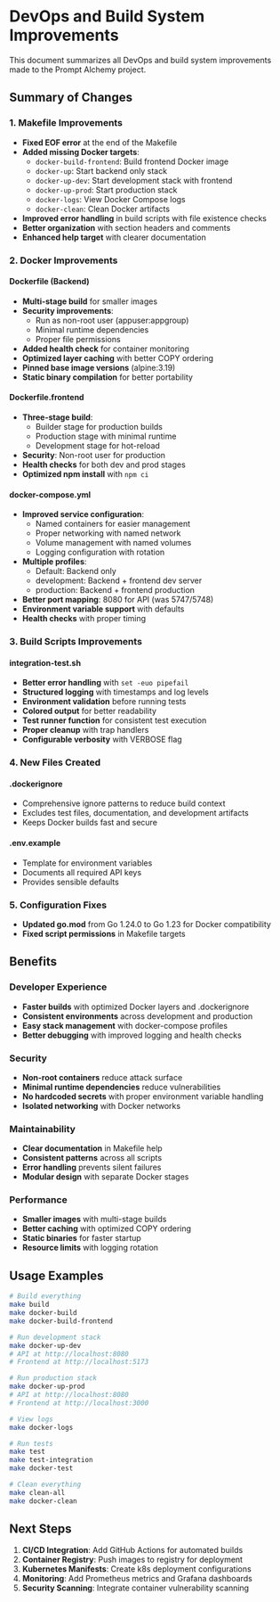# DevOps and Build System Improvements

This document summarizes all DevOps and build system improvements made to the Prompt Alchemy project.

## Summary of Changes

### 1. Makefile Improvements
- **Fixed EOF error** at the end of the Makefile
- **Added missing Docker targets**:
  - `docker-build-frontend`: Build frontend Docker image
  - `docker-up`: Start backend only stack
  - `docker-up-dev`: Start development stack with frontend
  - `docker-up-prod`: Start production stack
  - `docker-logs`: View Docker Compose logs
  - `docker-clean`: Clean Docker artifacts
- **Improved error handling** in build scripts with file existence checks
- **Better organization** with section headers and comments
- **Enhanced help target** with clearer documentation

### 2. Docker Improvements

#### Dockerfile (Backend)
- **Multi-stage build** for smaller images
- **Security improvements**:
  - Run as non-root user (appuser:appgroup)
  - Minimal runtime dependencies
  - Proper file permissions
- **Added health check** for container monitoring
- **Optimized layer caching** with better COPY ordering
- **Pinned base image versions** (alpine:3.19)
- **Static binary compilation** for better portability

#### Dockerfile.frontend
- **Three-stage build**:
  - Builder stage for production builds
  - Production stage with minimal runtime
  - Development stage for hot-reload
- **Security**: Non-root user for production
- **Health checks** for both dev and prod stages
- **Optimized npm install** with `npm ci`

#### docker-compose.yml
- **Improved service configuration**:
  - Named containers for easier management
  - Proper networking with named network
  - Volume management with named volumes
  - Logging configuration with rotation
- **Multiple profiles**:
  - Default: Backend only
  - development: Backend + frontend dev server
  - production: Backend + frontend production
- **Better port mapping**: 8080 for API (was 5747/5748)
- **Environment variable support** with defaults
- **Health checks** with proper timing

### 3. Build Scripts Improvements

#### integration-test.sh
- **Better error handling** with `set -euo pipefail`
- **Structured logging** with timestamps and log levels
- **Environment validation** before running tests
- **Colored output** for better readability
- **Test runner function** for consistent test execution
- **Proper cleanup** with trap handlers
- **Configurable verbosity** with VERBOSE flag

### 4. New Files Created

#### .dockerignore
- Comprehensive ignore patterns to reduce build context
- Excludes test files, documentation, and development artifacts
- Keeps Docker builds fast and secure

#### .env.example
- Template for environment variables
- Documents all required API keys
- Provides sensible defaults

### 5. Configuration Fixes
- **Updated go.mod** from Go 1.24.0 to Go 1.23 for Docker compatibility
- **Fixed script permissions** in Makefile targets

## Benefits

### Developer Experience
- **Faster builds** with optimized Docker layers and .dockerignore
- **Consistent environments** across development and production
- **Easy stack management** with docker-compose profiles
- **Better debugging** with improved logging and health checks

### Security
- **Non-root containers** reduce attack surface
- **Minimal runtime dependencies** reduce vulnerabilities
- **No hardcoded secrets** with proper environment variable handling
- **Isolated networking** with Docker networks

### Maintainability
- **Clear documentation** in Makefile help
- **Consistent patterns** across all scripts
- **Error handling** prevents silent failures
- **Modular design** with separate Docker stages

### Performance
- **Smaller images** with multi-stage builds
- **Better caching** with optimized COPY ordering
- **Static binaries** for faster startup
- **Resource limits** with logging rotation

## Usage Examples

```bash
# Build everything
make build
make docker-build
make docker-build-frontend

# Run development stack
make docker-up-dev
# API at http://localhost:8080
# Frontend at http://localhost:5173

# Run production stack
make docker-up-prod
# API at http://localhost:8080
# Frontend at http://localhost:3000

# View logs
make docker-logs

# Run tests
make test
make test-integration
make docker-test

# Clean everything
make clean-all
make docker-clean
```

## Next Steps

1. **CI/CD Integration**: Add GitHub Actions for automated builds
2. **Container Registry**: Push images to registry for deployment
3. **Kubernetes Manifests**: Create k8s deployment configurations
4. **Monitoring**: Add Prometheus metrics and Grafana dashboards
5. **Security Scanning**: Integrate container vulnerability scanning